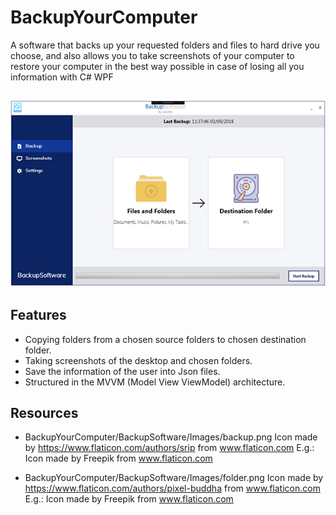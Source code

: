 # BackupYourComputer
A software that backs up your requested folders and files to hard drive you choose, and also allows you to take screenshots of your computer to restore your computer in the best way possible in case of losing all you information with C# WPF

![alt text](https://github.com/JohnMiz/BackupYourComputer/blob/designreadme/BackupPage.png "Backup Page")
---

## Features

* Copying folders from a chosen source folders to chosen destination folder.
* Taking screenshots of the desktop and chosen folders.
* Save the information of the user into Json files.
* Structured in the MVVM (Model View ViewModel) architecture.

## Resources

* BackupYourComputer/BackupSoftware/Images/backup.png Icon made by https://www.flaticon.com/authors/srip from www.flaticon.com 
E.g.: Icon made by Freepik from www.flaticon.com 

* BackupYourComputer/BackupSoftware/Images/folder.png Icon made by https://www.flaticon.com/authors/pixel-buddha from www.flaticon.com 
E.g.: Icon made by Freepik from www.flaticon.com 
